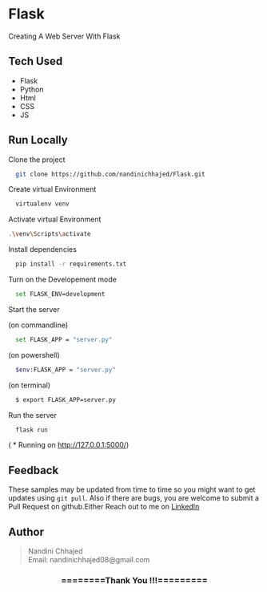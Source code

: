 # Flask
Creating A Web Server With Flask 

## Tech Used

- Flask
- Python
- Html
- CSS
- JS

## Run Locally

Clone the project

```bash
  git clone https://github.com/nandinichhajed/Flask.git
```

Create virtual Environment

```bash
  virtualenv venv
```

Activate virtual Environment

```bash
.\venv\Scripts\activate
```

Install dependencies

```bash
  pip install -r requirements.txt
```

Turn on the Developement mode

```bash
  set FLASK_ENV=development
```

Start the server

(on commandline)
```bash
  set FLASK_APP = "server.py"  
```
(on powershell)
```bash
  $env:FLASK_APP = "server.py"   
```
(on terminal)
```bash
  $ export FLASK_APP=server.py   
```
Run the server

```bash
  flask run
```
( * Running on http://127.0.0.1:5000/)

## Feedback

These samples may be updated from time to time so you might want to get updates using `git pull`.  Also if there are bugs, you are welcome to submit a Pull Request on github.Either
Reach out to me on [LinkedIn](https://linkedin.com/in/nandinichhajed)

<h2>Author</h2>
<blockquote>
  Nandini Chhajed<br>
  Email: nandinichhajed08@gmail.com
</blockquote>

<div align="center">
    <h3>========Thank You !!!=========</h3>
</div>

